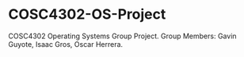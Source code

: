 # COSC4302-OS-Project
COSC4302 Operating Systems Group Project. 
Group Members: Gavin Guyote, Isaac Gros, Oscar Herrera.

